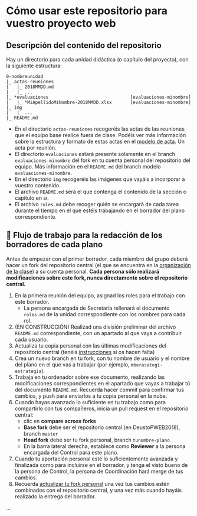 # Cómo usar este repositorio para vuestro proyecto web

## Descripción del contenido del repositorio 

Hay un directorio para cada unidad didáctica (o capítulo del proyecto), con la siguiente estructura:

```
0-nombreunidad
|_ actas-reuniones
|   |_ 2018MMDD.md
|   |_ ...
|_ *evaluaciones                               [evaluaciones-minombre]
|   |_ *MiApellidoMiNombre-2018MMDD.xlsx       [evaluaciones-minombre]
|_ img
|   |_ ...   
|_ README.md
```

- En el directorio `actas-reuniones` recogeréis las actas de las reuniones que el equipo base realice fuera de clase. Podéis ver más información sobre la estructura y formato de estas actas en el [modelo de acta](1-estrategia/actas-reuniones/2018MMDD.md). Un acta por reunión.
- El directorio `evaluaciones` estará presente solamente en el branch `evaluaciones-minombre` del fork en tu cuenta personal del repositorio del equipo. Más información en el `README.md` del branch modelo `evaluaciones-minombre`.
- En el directorio `img` recogeréis las imágenes que vayáis a incorporar a vuestro contenido.
- El archivo `README.md` será el que contenga el contenido de la sección o capítulo en sí.
- El archivo `roles.md` debe recoger quién se encargará de cada tarea durante el tiempo en el que estéis trabajando en el borrador del plano correspondiente. 

## :construction: Flujo de trabajo para la redacción de los borradores de cada plano 

Antes de empezar con el primer borrador, cada miembro del grupo deberá hacer un fork del repositorio central (el que se encuentra en la [organización de la clase](https://github.com/DeustoPWEB2018)) a su cuenta personal. **Cada persona sólo realizará modificaciones sobre este fork, nunca directamente sobre el repositorio central.**

1. En la primera reunión del equipo, asignad los roles para el trabajo con este borrador.
    - La persona encargada de Secretaría rellenará el documento `roles.md` de la unidad correspondiente con los nombres para cada rol.
2. (EN CONSTRUCCIÓN) Realizad una división preliminar del archivo `README.md` correspondiente, con un apartado al que vaya a contribuir cada usuario.
2. Actualiza tu copia personal con las últimas modificaciones del repositorio central (tenéis [instrucciones](https://deustopweb2018.github.io/actualizar-fork) si os hacen falta)
3. Crea un nuevo branch en tu fork, con tu nombre de usuario y el nombre del plano en el que vas a trabajar (por ejemplo, `mberasategi-estrategia`).
4. Trabaja en tu ordenador sobre ese documento, realizando las modificaciones correspondientes en el apartado que vayas a trabajar tú del documento `README.md`. Recuerda hacer commit para confirmar tus cambios, y push para enviarlos a tu copia personal en la nube.
5. Cuando hayas avanzado lo suficiente en tu trabajo como para compartirlo con tus compañeros, inicia un pull request en el repositorio central:
    - clic en **compare across forks**
    - **Base fork** debe ser el repositorio central (en DeustoPWEB2018), branch `master`
    - **Head fork** debe ser tu fork personal, branch `tunombre-plano`
    -  En la barra lateral derecha, establece como **Reviewer** a la persona encargada del Control para este plano.
6. Cuando tu aportación personal esté lo suficientemente avanzada y finalizada como para incluirse en el borrador, y tenga el visto bueno de la persona de Control, la persona de Coordinación hará merge de tus cambios. 
7. Recuerda [actualizar tu fork personal](https://deustopweb2018.github.io/actualizar-fork) una vez tus cambios estén combinados con el repositorio central, y una vez más cuando hayáis realizado la entrega del borrador.

...